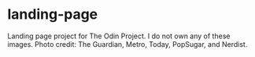 # landing-page
Landing page project for The Odin Project. I do not own any of these images. Photo credit: The Guardian, Metro, Today, PopSugar, and Nerdist.